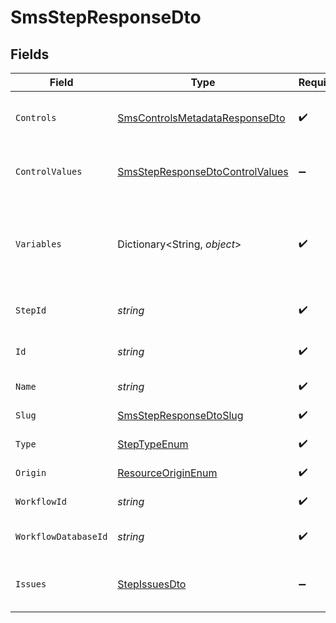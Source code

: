 # SmsStepResponseDto


## Fields

| Field                                                                                         | Type                                                                                          | Required                                                                                      | Description                                                                                   |
| --------------------------------------------------------------------------------------------- | --------------------------------------------------------------------------------------------- | --------------------------------------------------------------------------------------------- | --------------------------------------------------------------------------------------------- |
| `Controls`                                                                                    | [SmsControlsMetadataResponseDto](../../Models/Components/SmsControlsMetadataResponseDto.md)   | :heavy_check_mark:                                                                            | Controls metadata for the SMS step                                                            |
| `ControlValues`                                                                               | [SmsStepResponseDtoControlValues](../../Models/Components/SmsStepResponseDtoControlValues.md) | :heavy_minus_sign:                                                                            | Control values for the SMS step                                                               |
| `Variables`                                                                                   | Dictionary<String, *object*>                                                                  | :heavy_check_mark:                                                                            | JSON Schema for variables, follows the JSON Schema standard                                   |
| `StepId`                                                                                      | *string*                                                                                      | :heavy_check_mark:                                                                            | Unique identifier of the step                                                                 |
| `Id`                                                                                          | *string*                                                                                      | :heavy_check_mark:                                                                            | Database identifier of the step                                                               |
| `Name`                                                                                        | *string*                                                                                      | :heavy_check_mark:                                                                            | Name of the step                                                                              |
| `Slug`                                                                                        | [SmsStepResponseDtoSlug](../../Models/Components/SmsStepResponseDtoSlug.md)                   | :heavy_check_mark:                                                                            | Slug of the step                                                                              |
| `Type`                                                                                        | [StepTypeEnum](../../Models/Components/StepTypeEnum.md)                                       | :heavy_check_mark:                                                                            | Type of the step                                                                              |
| `Origin`                                                                                      | [ResourceOriginEnum](../../Models/Components/ResourceOriginEnum.md)                           | :heavy_check_mark:                                                                            | Origin of the layout                                                                          |
| `WorkflowId`                                                                                  | *string*                                                                                      | :heavy_check_mark:                                                                            | Workflow identifier                                                                           |
| `WorkflowDatabaseId`                                                                          | *string*                                                                                      | :heavy_check_mark:                                                                            | Workflow database identifier                                                                  |
| `Issues`                                                                                      | [StepIssuesDto](../../Models/Components/StepIssuesDto.md)                                     | :heavy_minus_sign:                                                                            | Issues associated with the step                                                               |